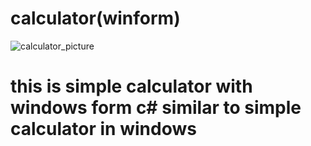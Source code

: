 # calculator(winform)

![calculator_picture](https://github.com/arsham138811/windowsform-calculator/assets/92040922/991971f8-0820-46c9-8ef4-d749340f0977)

# this is simple calculator with windows form c# similar to simple calculator in windows
